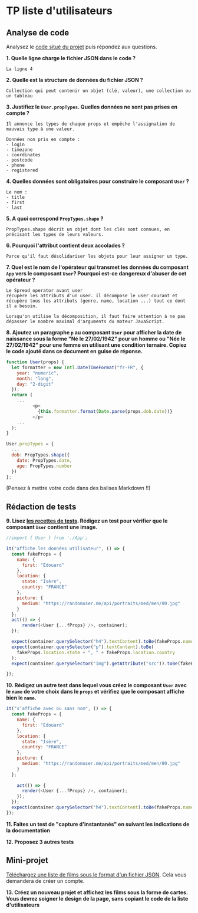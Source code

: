 # TP liste d'utilisateurs

## Analyse de code

Analysez le [code situé du projet](https://codesandbox.io/s/react-props-list-from-file-wqwn5) puis répondez aux questions.


**1. Quelle ligne charge le fichier JSON dans le code ?**

```
La ligne 4
```

**2. Quelle est la structure de données du fichier JSON ?**

```
Collection qui peut contenir un objet (clé, valeur), une collection ou un tableau
```

**3. Justifiez le `User.propTypes`. Quelles données ne sont pas prises en compte ?**

```
Il annonce les types de chaque props et empêche l'assignation de mauvais type à une valeur. 

Données non pris en compte :
- login
- timezone
- coordinates
- postcode
- phone
- registered
```

**4. Quelles données sont obligatoires pour construire le composant `User` ?**

```
Le nom :
- title
- first
- last
```

**5. A quoi correspond `PropTypes.shape` ?**

```
PropTypes.shape décrit un objet dont les clés sont connues, en précisant les types de leurs valeurs.
```

**6. Pourquoi l'attribut contient deux accolades ?**

```
Parce qu'il faut désolidariser les objets pour leur assigner un type.
```

**7. Quel est le nom de l'opérateur qui transmet les données du composant `App` vers le composant `User`? Pourquoi est-ce dangereux d'abuser de cet opérateur ?**

```
Le Spread operator avant user
récupère les attributs d'un user. il décompose le user courant et récupère tous les attributs (genre, name, location ...) tout ce dont il a besoin. 

Lorsqu'on utilise la décomposition, il faut faire attention à ne pas dépasser le nombre maximal d'arguments du moteur JavaScript.
```

**8. Ajoutez un paragraphe `p` au composant `User` pour afficher la date de naissance sous la forme "Né le 27/02/1942" pour un homme ou "Née le 27/02/1942" pour une femme en utilisant une condition ternaire. Copiez le code ajouté dans ce document en guise de réponse.**

```js
function User(props) {
  let formatter = new Intl.DateTimeFormat("fr-FR", {
    year: "numeric",
    month: "long",
    day: "2-digit"
  });
  return (
    ...
          <p>
            {this.formatter.format(Date.parse(props.dob.date))}
          </p>
    ...
  );
}

User.propTypes = {
  ...
  dob: PropTypes.shape({
    date: PropTypes.date,
    age: PropTypes.number
  })
};
```
(Pensez à mettre votre code dans des balises Markdown  !!)

## Rédaction de tests
**9. Lisez [les recettes de tests](https://fr.reactjs.org/docs/testing-recipes.html#gatsby-focus-wrapper). Rédigez un test pour vérifier que le composant `User` contient une image.**

```js
//import { User } from './App';

it("affiche les données utilisateur", () => {
  const fakeProps = {
    name: {
      first: "Edouard"
    },
    location: {
      state: "Isère",
      country: "FRANCE"
    },
    picture: {
      medium: "https://randomuser.me/api/portraits/med/men/80.jpg"
    }
  };
  act(() => {
      render(<User {...fProps} />, container);
  });

  expect(container.querySelector("h4").textContent).toBe(fakeProps.name.first);
  expect(container.querySelector("p").textContent).toBe(
    fakeProps.location.state + ", " + fakeProps.location.country
  );
  expect(container.querySelector("img").getAttribute("src")).toBe(fakeProps.picture.medium);

});
```

**10. Rédigez un autre test dans lequel vous créez le composant `User` avec le `name` de votre choix dans le `props` et vérifiez que le composant affiche bien le `name`.**

```js
it("s’affiche avec ou sans nom", () => {
  const fakeProps = {
    name: {
      first: "Edouard"
    },
    location: {
      state: "Isère",
      country: "FRANCE"
    },
    picture: {
      medium: "https://randomuser.me/api/portraits/med/men/80.jpg"
    }
  };
  
    act(() => {
      render(<User {...fProps} />, container);
    });
  });
  expect(container.querySelector("h4").textContent).toBe(fakeProps.name.first);
});

```

**11. Faites un test de "capture d'instantanés" en suivant les indications de la documentation**

**12. Proposez 3 autres tests**


## Mini-projet 

[Téléchargez une liste de films sous le format d'un fichier JSON](https://imdb-api.com/). Cela vous demandera de créer un compte.

**13. Créez un nouveau projet et affichez les films sous la forme de cartes. Vous devrez soigner le design de la page, sans copiant le code de la liste d'utilisateurs**
